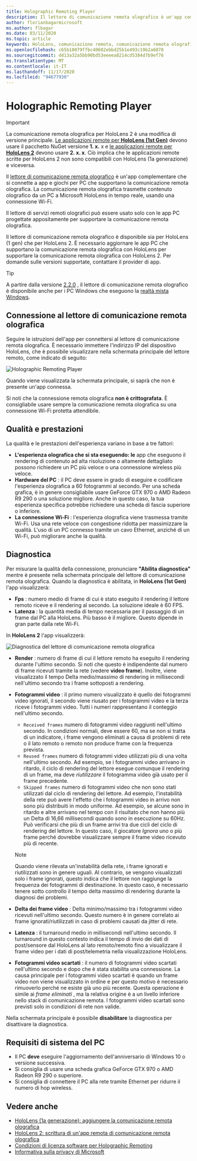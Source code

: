 ```yaml
---
title: Holographic Remoting Player
description: Il lettore di comunicazione remota olografico è un'app complementare che si connette a app e giochi per PC che supportano la comunicazione remota olografica. La comunicazione remota olografica trasmette contenuto olografico da un PC a Microsoft HoloLens in tempo reale, usando una connessione Wi-Fi.
author: florianbagarmicrosoft
ms.author: flbagar
ms.date: 03/11/2020
ms.topic: article
keywords: HoloLens, comunicazione remota, comunicazione remota olografica, auricolare realtà mista, cuffia a realtà mista di Windows, auricolare della realtà virtuale, diagnostica, prestazioni
ms.openlocfilehash: c65b10079ffbc40602ebbd25b1e493c19b2a6078
ms.sourcegitcommit: dd13a32a5bb90bd53eeeea8214cd5384d7b9ef76
ms.translationtype: MT
ms.contentlocale: it-IT
ms.lasthandoff: 11/17/2020
ms.locfileid: "94677930"
---
```

# <a name="holographic-remoting-player"></a>Holographic Remoting Player

>[!IMPORTANT]
>La comunicazione remota olografica per HoloLens 2 è una modifica di versione principale. [Le applicazioni remote per **HoloLens (1st Gen)**](add-holographic-remoting.md) devono usare il pacchetto NuGet versione **1. x.** x e [le applicazioni remote per **HoloLens 2**](holographic-remoting-create-host.md) devono usare **2. x. x**. Ciò implica che le applicazioni remote scritte per HoloLens 2 non sono compatibili con HoloLens (1a generazione) e viceversa.

Il [lettore di comunicazione remota olografico](https://www.microsoft.com/p/holographic-remoting-player/9nblggh4sv40) è un'app complementare che si connette a app e giochi per PC che supportano la comunicazione remota olografica. La comunicazione remota olografica trasmette contenuto olografico da un PC a Microsoft HoloLens in tempo reale, usando una connessione Wi-Fi.

Il lettore di servizi remoti olografici può essere usato solo con le app PC progettate appositamente per supportare la comunicazione remota olografica.

Il lettore di comunicazione remota olografico è disponibile sia per HoloLens (1 gen) che per HoloLens 2.  È necessario aggiornare le app PC che supportano la comunicazione remota olografica con HoloLens per supportare la comunicazione remota olografica con HoloLens 2. Per domande sulle versioni supportate, contattare il provider di app.

>[!TIP]
>A partire dalla versione [2.2.0](holographic-remoting-version-history.md#v2.2.0) , il lettore di comunicazione remota olografico è disponibile anche per i PC Windows che eseguono la [realtà mista Windows](../../discover/navigating-the-windows-mixed-reality-home.md).

## <a name="connecting-to-the-holographic-remoting-player"></a>Connessione al lettore di comunicazione remota olografica

Seguire le istruzioni dell'app per connettersi al lettore di comunicazione remota olografica. È necessario immettere l'indirizzo IP del dispositivo HoloLens, che è possibile visualizzare nella schermata principale del lettore remoto, come indicato di seguito:

![Holographic Remoting Player](images/holographicremotingplayer.png)

Quando viene visualizzata la schermata principale, si saprà che non è presente un'app connessa.

Si noti che la connessione remota olografica **non è crittografata**. È consigliabile usare sempre la comunicazione remota olografica su una connessione Wi-Fi protetta attendibile.

## <a name="quality-and-performance"></a>Qualità e prestazioni

La qualità e le prestazioni dell'esperienza variano in base a tre fattori:
* **L'esperienza olografica che si sta eseguendo: le** app che eseguono il rendering di contenuto ad alta risoluzione o altamente dettagliato possono richiedere un PC più veloce o una connessione wireless più veloce.
* **Hardware del PC** : il PC deve essere in grado di eseguire e codificare l'esperienza olografica a 60 fotogrammi al secondo. Per una scheda grafica, è in genere consigliabile usare GeForce GTX 970 o AMD Radeon R9 290 o una soluzione migliore. Anche in questo caso, la tua esperienza specifica potrebbe richiedere una scheda di fascia superiore o inferiore.
* **La connessione Wi-Fi** : l'esperienza olografica viene trasmessa tramite Wi-Fi. Usa una rete veloce con congestione ridotta per massimizzare la qualità. L'uso di un PC connesso tramite un cavo Ethernet, anziché di un Wi-Fi, può migliorare anche la qualità.

## <a name="diagnostics"></a>Diagnostica

Per misurare la qualità della connessione, pronunciare **"Abilita diagnostica"** mentre è presente nella schermata principale del lettore di comunicazione remota olografica. Quando la diagnostica è abilitata, in **HoloLens (1st Gen)** l'app visualizzerà:

* **Fps** : numero medio di frame di cui è stato eseguito il rendering il lettore remoto riceve e il rendering al secondo. La soluzione ideale è 60 FPS.
* **Latenza** : la quantità media di tempo necessaria per il passaggio di un frame dal PC alla HoloLens. Più basso è il migliore. Questo dipende in gran parte dalla rete Wi-Fi.

In **HoloLens 2** l'app visualizzerà:

![Diagnostica del lettore di comunicazione remota olografica](images/holographicremotingplayer-diag.png)

* **Render** : numero di frame di cui il lettore remoto ha eseguito il rendering durante l'ultimo secondo. Si noti che questo è indipendente dal numero di frame ricevuti tramite la rete (vedere **video frame**). Inoltre, viene visualizzato il tempo Delta medio/massimo di rendering in millisecondi nell'ultimo secondo tra i frame sottoposti a rendering.

* **Fotogrammi video** : il primo numero visualizzato è quello dei fotogrammi video ignorati, il secondo viene riusato per i fotogrammi video e la terza riceve i fotogrammi video. Tutti i numeri rappresentano il conteggio nell'ultimo secondo.
    * ```Received frames``` numero di fotogrammi video raggiunti nell'ultimo secondo. In condizioni normali, deve essere 60, ma se non si tratta di un indicatore, i frame vengono eliminati a causa di problemi di rete o il lato remoto o remoto non produce frame con la frequenza prevista.
    * ```Reused frames``` numero di fotogrammi video utilizzati più di una volta nell'ultimo secondo. Ad esempio, se i fotogrammi video arrivano in ritardo, il ciclo di rendering del lettore esegue comunque il rendering di un frame, ma deve *riutilizzare* il fotogramma video già usato per il frame precedente.
    * ```Skipped frames``` numero di fotogrammi video che non sono stati utilizzati dal ciclo di rendering del lettore. Ad esempio, l'instabilità della rete può avere l'effetto che i fotogrammi video in arrivo non sono più distribuiti in modo uniforme. Ad esempio, se alcune sono in ritardo e altre arrivano nel tempo con il risultato che non hanno più un Delta di 16,66 millisecondi quando sono in esecuzione su 60Hz. Può verificarsi che più di un frame arrivi tra due cicli del ciclo di rendering del lettore. In questo caso, il giocatore *Ignora* uno o più frame perché dovrebbe visualizzare sempre il frame video ricevuto più di recente.

    >[!NOTE]
    >Quando viene rilevata un'instabilità della rete, i frame ignorati e riutilizzati sono in genere uguali. Al contrario, se vengono visualizzati solo i frame ignorati, questo indica che il lettore non raggiunge la frequenza dei fotogrammi di destinazione. In questo caso, è necessario tenere sotto controllo il tempo delta massimo di rendering durante la diagnosi dei problemi.

* **Delta dei frame video** : Delta minimo/massimo tra i fotogrammi video ricevuti nell'ultimo secondo. Questo numero è in genere correlato ai frame ignorati/riutilizzati in caso di problemi causati da jitter di rete.
* **Latenza** : il turnaround medio in millisecondi nell'ultimo secondo. Il turnaround in questo contesto indica il tempo di invio dei dati di post/sensore dal HoloLens al lato remoto/remoto fino a visualizzare il frame video per i dati di post/telemetria nella visualizzazione HoloLens.
* **Fotogrammi video scartati** : il numero di fotogrammi video scartati nell'ultimo secondo e dopo che è stata stabilita una connessione. La causa principale per i fotogrammi video scartati è quando un frame video non viene visualizzato in ordine e per questo motivo è necessario rimuoverlo perché ne esiste già uno più recente. Questa operazione è simile ai *frame eliminati* , ma la relativa origine è a un livello inferiore nello stack di comunicazione remota. I fotogrammi video scartati sono previsti solo in condizioni di rete non valide.

Nella schermata principale è possibile **disabilitare** la diagnostica per disattivare la diagnostica.

## <a name="pc-system-requirements"></a>Requisiti di sistema del PC
* Il PC **deve** eseguire l'aggiornamento dell'anniversario di Windows 10 o versione successiva.
* Si consiglia di usare una scheda grafica GeForce GTX 970 o AMD Radeon R9 290 o superiore.
* Si consiglia di connettere il PC alla rete tramite Ethernet per ridurre il numero di hop wireless.

## <a name="see-also"></a>Vedere anche
* [HoloLens (1a generazione): aggiungere la comunicazione remota olografica](add-holographic-remoting.md)
* [HoloLens 2: scrittura di un'app remota di comunicazione remota olografica](holographic-remoting-create-host.md)
* [Condizioni di licenza software per Holographic Remoting](https://docs.microsoft.com//legal/mixed-reality/microsoft-holographic-remoting-software-license-terms)
* [Informativa sulla privacy di Microsoft](https://go.microsoft.com/fwlink/?LinkId=521839)

